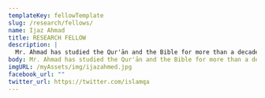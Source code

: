```yaml
---
templateKey: fellowTemplate
slug: /research/fellows/
name: Ijaz Ahmad
title: RESEARCH FELLOW
description: |
  Mr. Ahmad has studied the Qur'ān and the Bible for more than a decade.
body: Mr. Ahmad has studied the Qur'ān and the Bible for more than a decade, engaging in debates with some of Christianity's top apologists with a specialized focus on the textual transmissions of the Qur'ān and the Bible. He has had over 10 moderated debates and written well received works on the Qur'ān and the Bible, while also traveling to teach on the same topics to Toronto, London and Hong Kong.
imgURL: /myAssets/img/ijazahmed.jpg
facebook_url: ""
twitter_url: https://twitter.com/islamqa
---
```

